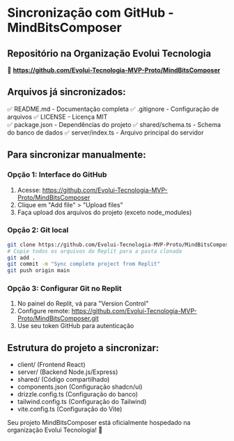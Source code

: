 # Sincronização com GitHub - MindBitsComposer

## Repositório na Organização Evolui Tecnologia
🔗 **https://github.com/Evolui-Tecnologia-MVP-Proto/MindBitsComposer**

## Arquivos já sincronizados:
✅ README.md - Documentação completa
✅ .gitignore - Configuração de arquivos
✅ LICENSE - Licença MIT  
✅ package.json - Dependências do projeto
✅ shared/schema.ts - Schema do banco de dados
✅ server/index.ts - Arquivo principal do servidor

## Para sincronizar manualmente:

### Opção 1: Interface do GitHub
1. Acesse: https://github.com/Evolui-Tecnologia-MVP-Proto/MindBitsComposer
2. Clique em "Add file" > "Upload files"
3. Faça upload dos arquivos do projeto (exceto node_modules)

### Opção 2: Git local
```bash
git clone https://github.com/Evolui-Tecnologia-MVP-Proto/MindBitsComposer.git
# Copie todos os arquivos do Replit para a pasta clonada
git add .
git commit -m "Sync complete project from Replit"
git push origin main
```

### Opção 3: Configurar Git no Replit
1. No painel do Replit, vá para "Version Control"
2. Configure remote: https://github.com/Evolui-Tecnologia-MVP-Proto/MindBitsComposer.git
3. Use seu token GitHub para autenticação

## Estrutura do projeto a sincronizar:
- client/ (Frontend React)
- server/ (Backend Node.js/Express)
- shared/ (Código compartilhado)
- components.json (Configuração shadcn/ui)
- drizzle.config.ts (Configuração do banco)
- tailwind.config.ts (Configuração do Tailwind)
- vite.config.ts (Configuração do Vite)

Seu projeto MindBitsComposer está oficialmente hospedado na organização Evolui Tecnologia! 🎉